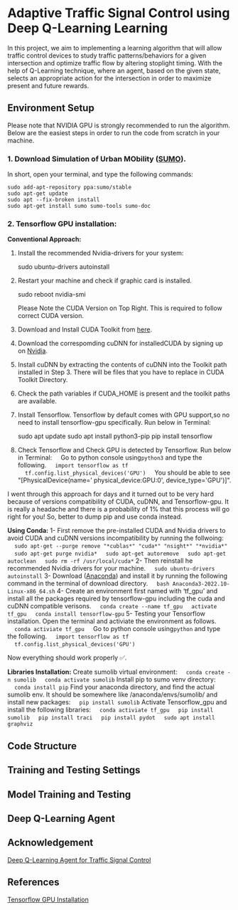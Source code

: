 # Adaptive Traffic Signal Control using Deep Q-Learning Learning
In this project, we aim to implementing a learning algorithm that will allow traffic control devices to study traffic patterns/behaviors for a given intersection and optimize traffic flow by altering stoplight timing. With the help of Q-Learning technique, where an agent, based on the given state, selects an appropriate action for the intersection in order to maximize present and future rewards. 

## Environment Setup 
Please note that NVIDIA GPU is strongly recommended to run the algorithm. Below are the easiest steps in order to run the code from scratch in your machine.

### 1. Download Simulation of Urban MObility ([SUMO](https://www.dlr.de/ts/en/desktopdefault.aspx/tabid-9883/16931_read-41000/)). 
In short, open your terminal, and type the following commands:
    
    sudo add-apt-repository ppa:sumo/stable
    sudo apt-get update
    sudo apt --fix-broken install
    sudo apt-get install sumo sumo-tools sumo-doc
    
### 2. Tensorflow GPU installation:
**Conventional Approach:**

1. Install the recommended Nvidia-drivers for your system:

   sudo ubuntu-drivers autoinstall

2. Restart your machine and check if graphic card is installed.

   sudo reboot
   nvidia-smi

   Please Note the CUDA Version on Top Right. This is required to follow correct CUDA version.

3. Download and Install CUDA Toolkit from [here](https://developer.nvidia.com/cuda-toolkit-archive).
4. Download the correspomding cuDNN for installedCUDA by signing up on [Nvidia](https://developer.nvidia.com/rdp/cudnn-archive#a-collapse804-110).
5. Install cuDNN by extracting the contents of cuDNN into the Toolkit path installed in Step 3. There will be files that you have to replace in CUDA Toolkit Directory.
6. Check the path variables if CUDA_HOME is present and the toolkit paths are available.
7. Install Tensorflow. Tensorflow by default comes with GPU support,so no need to install tensorflow-gpu specifically. Run below in Terminal:

   sudo apt update
   sudo apt install python3-pip
   pip install tensorflow

8. Check Tensorflow and Check GPU is detected by Tensorflow. Run below in Terminal:
    &nbsp;&nbsp;&nbsp;&nbsp;Go to python console using```python3``` and type the following.
    &nbsp;&nbsp;&nbsp;&nbsp;```import tensorflow as tf```
    &nbsp;&nbsp;&nbsp;&nbsp;```tf.config.list_physical_devices('GPU')```
    &nbsp;&nbsp;&nbsp;&nbsp;You should be able to see "[PhysicalDevice(name=’ physical_device:GPU:0', device_type='GPU')]".
    
I went through this approach for days and it turned out to be very hard because of versions compatibility of CUDA, cuDNN, and Tensorflow-gpu. It is really a headache and there is a probability of 1% that this process will go right for you!
So, better to dump pip and use conda instead.

**Using Conda:**
1- First remove the pre-installed CUDA and Nvidia drivers to avoid CUDA and cuDNN versions incompatibility by running the follwoing: 
    &nbsp;&nbsp;&nbsp;&nbsp;```sudo apt-get --purge remove "*cublas*" "cuda*" "nsight*" "*nvidia*"```
    &nbsp;&nbsp;&nbsp;&nbsp;```sudo apt-get purge nvidia*```
    &nbsp;&nbsp;&nbsp;&nbsp;```sudo apt-get autoremove```
    &nbsp;&nbsp;&nbsp;&nbsp;```sudo apt-get autoclean```
    &nbsp;&nbsp;&nbsp;&nbsp;```sudo rm -rf /usr/local/cuda*```
2- Then reinstall he recommended Nvidia drivers for your machine.
    &nbsp;&nbsp;&nbsp;&nbsp;```sudo ubuntu-drivers autoinstall``` 
3- Download ([Anaconda](https://www.anaconda.com/distribution/#download-section)) and install it by running the following command in the terminal of download directory. 
    &nbsp;&nbsp;&nbsp;&nbsp;```bash Anaconda3-2022.10-Linux-x86_64.sh```
4- Create an environment first named with ‘tf_gpu’ and install all the packages required by tensorflow-gpu including the cuda and cuDNN compatible verisons.
&nbsp;&nbsp;&nbsp;&nbsp;```conda create --name tf_gpu```
&nbsp;&nbsp;&nbsp;&nbsp;```activate tf_gpu```
&nbsp;&nbsp;&nbsp;&nbsp;```conda install tensorflow-gpu```
5- Testing your Tensorflow installation. Open the terminal and activiate the environment as follows.
    &nbsp;&nbsp;&nbsp;&nbsp;```conda activiate tf_gpu```
    &nbsp;&nbsp;&nbsp;&nbsp;Go to python console using```python``` and type the following.
    &nbsp;&nbsp;&nbsp;&nbsp;```import tensorflow as tf```
    &nbsp;&nbsp;&nbsp;&nbsp;```tf.config.list_physical_devices('GPU')```

Now everything should work properly ✅.

**Libraries Installation:**
Create sumolib virtual environment:
    &nbsp;&nbsp;&nbsp;&nbsp;```conda create -n sumolib```
    &nbsp;&nbsp;&nbsp;&nbsp;```conda activate sumolib```
Install pip to sumo venv directory:
    &nbsp;&nbsp;&nbsp;&nbsp;```conda install pip```
Find your anaconda directory, and find the actual sumolib env. It should be somewhere like /anaconda/envs/sumolib/ and 
install new packages:
    &nbsp;&nbsp;&nbsp;&nbsp;```pip install sumolib```
Activate Tensorflow_gpu and install the following libraries:
    &nbsp;&nbsp;&nbsp;&nbsp;```conda activiate tf_gpu```
    &nbsp;&nbsp;&nbsp;&nbsp;```pip install sumolib```
    &nbsp;&nbsp;&nbsp;&nbsp;```pip install traci```
    &nbsp;&nbsp;&nbsp;&nbsp;```pip install pydot```
    &nbsp;&nbsp;&nbsp;&nbsp;```sudo apt install graphviz```

## Code Structure

## Training and Testing Settings

## Model Training and Testing

## Deep Q-Learning Agent 

## Acknowledgement
[Deep Q-Learning Agent for Traffic Signal Control](https://github.com/AndreaVidali/Deep-QLearning-Agent-for-Traffic-Signal-Control)

## References
[Tensorflow GPU Installation](https://towardsdatascience.com/tensorflow-gpu-installation-made-easy-use-conda-instead-of-pip-52e5249374bc)


    
    
    
